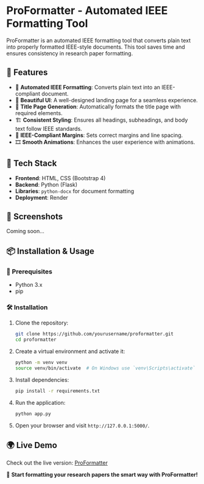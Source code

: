 # ProFormatter - Automated IEEE Formatting Tool


ProFormatter is an automated IEEE formatting tool that converts plain text into properly formatted IEEE-style documents. This tool saves time and ensures consistency in research paper formatting.

## 🚀 Features

- 📄 **Automated IEEE Formatting**: Converts plain text into an IEEE-compliant document.
- 🎨 **Beautiful UI**: A well-designed landing page for a seamless experience.
- 📑 **Title Page Generation**: Automatically formats the title page with required elements.
- 🏗 **Consistent Styling**: Ensures all headings, subheadings, and body text follow IEEE standards.
- 📏 **IEEE-Compliant Margins**: Sets correct margins and line spacing.
- 🎞 **Smooth Animations**: Enhances the user experience with animations.

## 🔧 Tech Stack

- **Frontend**: HTML, CSS (Bootstrap 4)
- **Backend**: Python (Flask)
- **Libraries**: `python-docx` for document formatting
- **Deployment**: Render

## 📸 Screenshots

Coming soon...

## 📦 Installation & Usage

### 🔨 Prerequisites

- Python 3.x
- pip

### 🛠 Installation

1. Clone the repository:
   ```bash
   git clone https://github.com/yourusername/proformatter.git
   cd proformatter
   ```

2. Create a virtual environment and activate it:
   ```bash
   python -m venv venv
   source venv/bin/activate  # On Windows use `venv\Scripts\activate`
   ```

3. Install dependencies:
   ```bash
   pip install -r requirements.txt
   ```

4. Run the application:
   ```bash
   python app.py
   ```

5. Open your browser and visit `http://127.0.0.1:5000/`.

## 🌍 Live Demo

Check out the live version: [ProFormatter](https://proformatter.onrender.com/)



🚀 **Start formatting your research papers the smart way with ProFormatter!**
